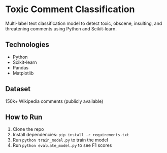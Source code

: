 # Toxic Comment Classification
Multi-label text classification model to detect toxic, obscene, insulting, and threatening comments using Python and Scikit-learn.

## Technologies
- Python
- Scikit-learn
- Pandas
- Matplotlib

## Dataset
150k+ Wikipedia comments (publicly available)

## How to Run
1. Clone the repo
2. Install dependencies: `pip install -r requirements.txt`
3. Run `python train_model.py` to train the model
4. Run `python evaluate_model.py` to see F1 scores
